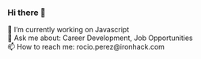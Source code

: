 ### Hi there 👋

<div>🔭 I’m currently working on Javascript</div>
<div>💬 Ask me about: Career Development, Job Opportunities</div>
📫 How to reach me: rocio.perez@ironhack.com

<!--
**rociopmz/rociopmz** is a ✨ _special_ ✨ repository because its `README.md` (this file) appears on your GitHub profile.

Here are some ideas to get you started:

- 🔭 I’m currently working on ... Javascript
- 🌱 I’m currently learning ... MERN Stack
- 👯 I’m looking to collaborate on ... 
- 🤔 I’m looking for help with ... 
- 💬 Ask me about ... Career Development, Job Opportunities
- 📫 How to reach me: ... rocio.perez@ironhack.com
- 😄 Pronouns: ... She/Her
- ⚡ Fun fact: ... 
-->
